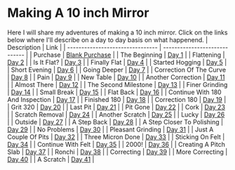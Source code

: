 # Making A 10 inch Mirror

Here I will share my adventures of making a 10 inch mirror. Click on the links below where I'll describe on a day to day basis on what happenend.
| Description                      | Link                          |
| -------------------------------- | ----------------------------- |
| Purchase                         | [Blank Purchase](purchase.md) |
| The Beginning                    | [Day 1](./day1/)              |
| Flattening                       | [Day 2](./day2/)              |
| Is It Flat?                      | [Day 3](./day3/)              |
| Finally Flat                     | [Day 4](./day4/)              |
| Started Hogging                  | [Day 5](./day5/)              |
| Short Evening                    | [Day 6](./day6/)              |
| Going Deeper                     | [Day 7](./day7/)              |
| Correction Of The Curve          | [Day 8](./day8/)              |
| Pain                             | [Day 9](./day9/)              |
| New Table                        | [Day 10](./day10/)            |
| Another Correction               | [Day 11](./day11/)            |
| Almost There                     | [Day 12](./day12/)            |
| The Second Milestone             | [Day 13](./day13/)            |
| Finer Grinding                   | [Day 14](./day14/)            |
| Small Break                      | [Day 15](./day15/)            |
| Flat Back                        | [Day 16](./day16/)            |
| Continue With 180 And Inspection | [Day 17](./day17/)            |
| Finished 180                     | [Day 18](./day18/)            |
| Correction 180                   | [Day 19](./day19/)            |
| Grit 320                         | [Day 20](./day20/)            |
| Last Pit                         | [Day 21](./day21/)            |
| Pit Gone                         | [Day 22](./day22/)            |
| Cork                             | [Day 23](./day23/)            |
| Scratch Removal                  | [Day 24](./day24/)            |
| Another Scratch                  | [Day 25](./day25/)            |
| Lucky                            | [Day 26](./day26/)            |
| Outside                          | [Day 27](./day27/)            |
| A Step Back                      | [Day 28](./day28/)            |
| A Step Closer To Polishing       | [Day 29](./day29/)            |
| No Problems                      | [Day 30](./day30/)            |
| Pleasant Grinding                | [Day 31](./day31/)            |
| Just A Couple Of Pits            | [Day 32](./day32/)            |
| Three Micron Done                | [Day 33](./day33/)            |
| Sticking On Felt                 | [Day 34](./day34/)            |
| Continue With Felt               | [Day 35](./day35/)            |
| 2000!                            | [Day 36](./day36/)            |
| Creating A Pitch Slab            | [Day 37](./day37/)            |
| Ronchi                           | [Day 38](./day38/)            |
| Correcting                       | [Day 39](./day39/)            |
| More Correcting                  | [Day 40](./day40/)            |
| A Scratch                        | [Day 41](./day41/)            |